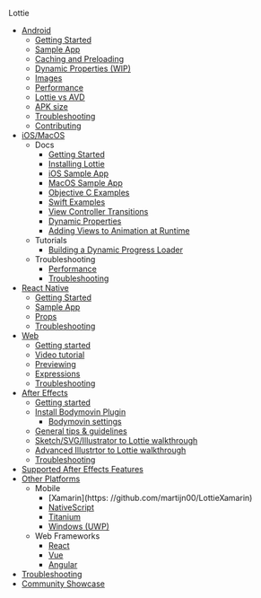 Lottie

* [Android](/android/android.md)
  * [Getting Started](/android/android.md#getting-started)
  * [Sample App](/android/android.md#sample-app)
  * [Caching and Preloading](/android/caching.md)
  * [Dynamic Properties (WIP)](/android/dynamic.md)
  * [Images](/android/images.md)
  * [Performance](/android/performance.md)
  * [Lottie vs AVD](/android/avd.md)
  * [APK size](/android/apk-size.md)
  * [Troubleshooting](/android/troubleshooting.md)
  * [Contributing](/android/contributing.md)
* [iOS/MacOS](/ios.md)
  * Docs
    * [Getting Started](/ios.md#getting-started-on-ios-or-macos)
    * [Installing Lottie](/ios.md#installing-lottie)
    * [iOS Sample App](/ios.md#ios-sample-app)
    * [MacOS Sample App](/ios.md#macos-sample-app)
    * [Objective C Examples](/ios.md#objective-c-examples)
    * [Swift Examples](/ios.md#swift-examples)
    * [View Controller Transitions](/ios/view-controllers.md)
    * [Dynamic Properties](/ios/dynamic.md)
    * [Adding Views to Animation at Runtime](/ios/addsubviews.md)
  * Tutorials
    * [Building a Dynamic Progress Loader](/ios/dynamic_properties.md)
  * Troubleshooting
    * [Performance](/ios/performance.md)
    * [Troubleshooting](/ios/troubleshooting.md)
* [React Native](/react-native/react-native.md)
  * [Getting Started](/react-native/react-native.md#getting-started)
  * [Sample App](/react-native/sample-app.md)
  * [Props](/react-native/props.md)
  * [Troubleshooting](/web/troubleshooting.md)
* [Web](/web/web.md)
  * [Getting started](/web/getting-started.md)
  * [Video tutorial](https://www.youtube.com/watch?v=5XMUJdjI0L8)
  * [Previewing](/web/previewing.md)
  * [Expressions](/web/expressions.md)
  * [Troubleshooting](/after-effects/troubleshooting.md)
* [After Effects](/after-effects/getting-started.md)
  * [Getting started](/after-effects/getting-started.md)
  * [Install Bodymovin Plugin](/after-effects/bodymovin-installation.md)
    * [Bodymovin settings](/after-effects/bodymovin-settings.md)
  * [General tips & guidelines](/after-effects/general-tips.md)
  * [Sketch/SVG/Illustrator to Lottie walkthrough](/after-effects/artwork-to-lottie-walkthrough.md)
  * [Advanced Illustrtor to Lottie walkthrough](/after-effects/illustrator-to-lottie-walkthrough.md)
  * [Troubleshooting](/after-effects/troubleshooting.md)
* [Supported After Effects Features](/supported-features.md)
* [Other Platforms](/other-platforms.md)
  * Mobile
    * [Xamarin](https: //github.com/martijn00/LottieXamarin)
    * [NativeScript](https://github.com/bradmartin/nativescript-lottie)
    * [Titanium](https://github.com/m1ga/ti.animation)
    * [Windows (UWP)](https://github.com/azchohfi/LottieUWP)
  * Web Frameworks
    * [React](https://github.com/chenqingspring/react-lottie)
    * [Vue](https://github.com/chenqingspring/vue-lottie)
    * [Angular](https://github.com/chenqingspring/ng-lottie)
* [Troubleshooting](/troubleshooting.md)
* [Community Showcase](/community-showcase.md)
